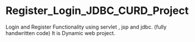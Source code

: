 # Register_Login_JDBC_CURD_Project
Login and Register Functionality using servlet , jsp and jdbc. (fully handwritten code)
It is Dynamic web project.

